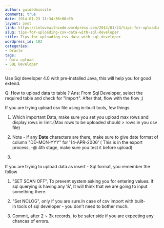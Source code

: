 ```yaml
---
author: guidedmissile
comments: true
date: 2014-01-23 11:34:36+00:00
layout: post
link: https://inlovewithcode.wordpress.com/2014/01/23/tips-for-uploading-csv-data-with-sql-developer/
slug: tips-for-uploading-csv-data-with-sql-developer
title: Tips for uploading csv data with sql developer
wordpress_id: 102
categories:
- Oracle
tags:
- Data upload
- SQL Developer
---
```


Use Sql developer 4.0 with pre-installed Java, this will help you for good extend.

Q: How to upload data to table ?
Ans: From Sql Developer, select the required table and check for "Import". After that, flow with the flow ;)

If you are trying upload csv file using in-built tools, few things



	
  1. Which important Data, make sure you set you upload max rows and display rows in limit.(Max rows to be uploaded should > rows in you csv file)

	
  2. Note - if any **Date** characters are there, make sure to give date format of column "DD-MON-YYY" for '14-APR-2006' ( This is in the export process, -@ 4th stage, make sure you test it before upload)

	
  3. 

If you are trying to upload data as insert - Sql format, you remember the follow

	
  1. "SET SCAN OFF", To prevent system asking you for entering values. If sql querying is having any '&', It will think that we are going to input something there.

	
  2. "Set NOLOG", only if you are sure.In case of csv import with built-in tools of sql developer - you don't need to bother much.

	
  3. Commit, after 2 ~ 3k records, to be safer side if you are expecting any chances of errors.


